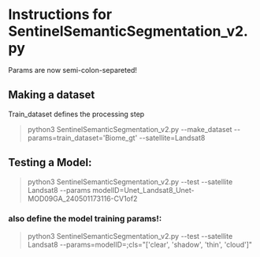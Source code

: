 # Instructions for SentinelSemanticSegmentation_v2.py

Params are now semi-colon-separeted!

## Making a dataset
Train_dataset defines the processing step

>python3 SentinelSemanticSegmentation_v2.py --make_dataset --params=train_dataset='Biome_gt' --satellite=Landsat8

## Testing a Model:
> python3 SentinelSemanticSegmentation_v2.py --test --satellite Landsat8 --params modelID=Unet_Landsat8_Unet-MOD09GA_240501173116-CV1of2

### also define the model training params!:
>python3 SentinelSemanticSegmentation_v2.py --test --satellite Landsat8 --params=modelID=<name>;cls="['clear', 'shadow', 'thin', 'cloud']"